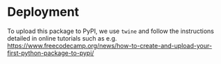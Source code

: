 # Deployment

To upload this package to PyPI, we use
`twine` and follow the instructions detailed
in online tutorials such as e.g.  
https://www.freecodecamp.org/news/how-to-create-and-upload-your-first-python-package-to-pypi/
